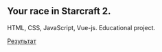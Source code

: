 Your race in Starcraft 2.
---
HTML, CSS, JavaScript, Vue-js.
Educational project.

[Результат](https://kolibri0509.github.io/Starcraft_2/)
